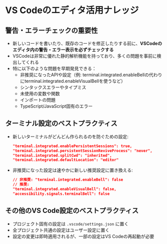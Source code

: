 # VS Codeのエディタ活用ナレッジ

## 警告・エラーチェックの重要性
- 新しいコードを書いたり、既存のコードを修正したりする前に、**VSCodeのエディタ内の警告・エラー表示を必ずチェックする**
- VSCodeは非常に優れた静的解析機能を持っており、多くの問題を事前に検出してくれる
- 特に以下のような問題を早期発見できる：
  - 非推奨になったAPIや設定（例: terminal.integrated.enableBellの代わりにterminal.integrated.enableVisualBellを使うなど）
  - シンタックスエラーやタイプミス
  - 未使用の変数や関数
  - インポートの問題
  - TypeScript/JavaScript固有のエラー

## ターミナル設定のベストプラクティス
- 新しいターミナルがどんどん作られるのを防ぐための設定:
  ```json
  "terminal.integrated.enablePersistentSessions": true,
  "terminal.integrated.persistentSessionReviveProcess": "never",
  "terminal.integrated.splitCwd": "inherited",
  "terminal.integrated.defaultLocation": "editor"
  ```

- 非推奨になった設定は速やかに新しい推奨設定に置き換える:
  ```json
  // 非推奨: "terminal.integrated.enableBell": false
  // 推奨:
  "terminal.integrated.enableVisualBell": false,
  "accessibility.signals.terminalBell": false
  ```

## その他のVS Code設定のベストプラクティス
- プロジェクト固有の設定は `.vscode/settings.json` に置く
- 全プロジェクト共通の設定はユーザー設定に置く
- 設定の変更は即時適用されるが、一部の設定はVS Codeの再起動が必要